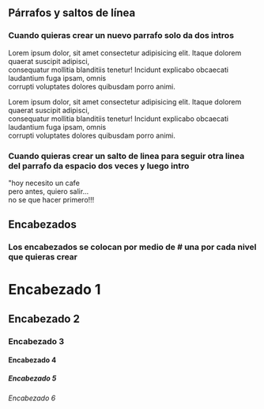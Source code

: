 ## Párrafos y saltos de línea

### Cuando quieras crear un nuevo parrafo solo da dos intros 

Lorem ipsum dolor, sit amet consectetur adipisicing elit. Itaque dolorem quaerat suscipit adipisci,  
consequatur mollitia blanditiis tenetur! Incidunt explicabo obcaecati laudantium fuga ipsam, omnis  
corrupti voluptates dolores quibusdam porro animi.

Lorem ipsum dolor, sit amet consectetur adipisicing elit. Itaque dolorem quaerat suscipit adipisci,  
consequatur mollitia blanditiis tenetur! Incidunt explicabo obcaecati laudantium fuga ipsam, omnis  
corrupti voluptates dolores quibusdam porro animi.

### Cuando quieras crear un salto de linea para seguir otra linea del parrafo da espacio dos veces y luego intro

"hoy necesito un cafe  
pero antes, quiero salir...  
no se que hacer primero!!!

## Encabezados

### Los encabezados se colocan por medio de # una por cada nivel que quieras crear

# Encabezado 1
## Encabezado 2
### Encabezado 3
#### Encabezado 4
##### Encabezado 5
###### Encabezado 6



